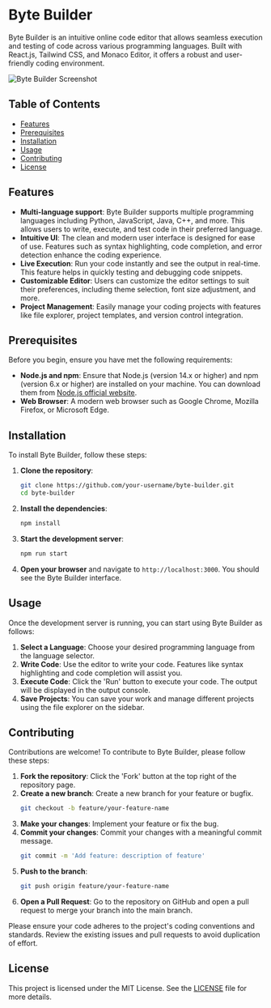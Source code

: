 # Byte Builder

Byte Builder is an intuitive online code editor that allows seamless execution and testing of code across various programming languages. Built with React.js, Tailwind CSS, and Monaco Editor, it offers a robust and user-friendly coding environment.

![Byte Builder Screenshot](path/to/screenshot.png)  <!-- Add the path to your screenshot here -->

## Table of Contents

- [Features](#features)
- [Prerequisites](#prerequisites)
- [Installation](#installation)
- [Usage](#usage)
- [Contributing](#contributing)
- [License](#license)

## Features

- **Multi-language support**: Byte Builder supports multiple programming languages including Python, JavaScript, Java, C++, and more. This allows users to write, execute, and test code in their preferred language.
- **Intuitive UI**: The clean and modern user interface is designed for ease of use. Features such as syntax highlighting, code completion, and error detection enhance the coding experience.
- **Live Execution**: Run your code instantly and see the output in real-time. This feature helps in quickly testing and debugging code snippets.
- **Customizable Editor**: Users can customize the editor settings to suit their preferences, including theme selection, font size adjustment, and more.
- **Project Management**: Easily manage your coding projects with features like file explorer, project templates, and version control integration.

## Prerequisites

Before you begin, ensure you have met the following requirements:

- **Node.js and npm**: Ensure that Node.js (version 14.x or higher) and npm (version 6.x or higher) are installed on your machine. You can download them from [Node.js official website](https://nodejs.org/).
- **Web Browser**: A modern web browser such as Google Chrome, Mozilla Firefox, or Microsoft Edge.

## Installation

To install Byte Builder, follow these steps:

1. **Clone the repository**:
    ```bash
    git clone https://github.com/your-username/byte-builder.git
    cd byte-builder
    ```

2. **Install the dependencies**:
    ```bash
    npm install
    ```

3. **Start the development server**:
    ```bash
    npm run start
    ```

4. **Open your browser** and navigate to `http://localhost:3000`. You should see the Byte Builder interface.

## Usage

Once the development server is running, you can start using Byte Builder as follows:

1. **Select a Language**: Choose your desired programming language from the language selector.
2. **Write Code**: Use the editor to write your code. Features like syntax highlighting and code completion will assist you.
3. **Execute Code**: Click the 'Run' button to execute your code. The output will be displayed in the output console.
4. **Save Projects**: You can save your work and manage different projects using the file explorer on the sidebar.

## Contributing

Contributions are welcome! To contribute to Byte Builder, please follow these steps:

1. **Fork the repository**: Click the 'Fork' button at the top right of the repository page.
2. **Create a new branch**: Create a new branch for your feature or bugfix.
    ```bash
    git checkout -b feature/your-feature-name
    ```
3. **Make your changes**: Implement your feature or fix the bug.
4. **Commit your changes**: Commit your changes with a meaningful commit message.
    ```bash
    git commit -m 'Add feature: description of feature'
    ```
5. **Push to the branch**:
    ```bash
    git push origin feature/your-feature-name
    ```
6. **Open a Pull Request**: Go to the repository on GitHub and open a pull request to merge your branch into the main branch.

Please ensure your code adheres to the project's coding conventions and standards. Review the existing issues and pull requests to avoid duplication of effort.

## License

This project is licensed under the MIT License. See the [LICENSE](LICENSE) file for more details.

